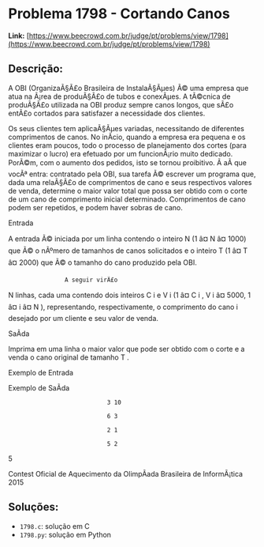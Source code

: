 # Problema 1798 - Cortando Canos

**Link:** [https://www.beecrowd.com.br/judge/pt/problems/view/1798](https://www.beecrowd.com.br/judge/pt/problems/view/1798)

## Descrição:
A OBI (OrganizaÃ§Ã£o Brasileira de InstalaÃ§Ãµes) Ã© uma empresa que atua na Ã¡rea de produÃ§Ã£o de tubos e conexÃµes. A tÃ©cnica de produÃ§Ã£o utilizada na OBI produz sempre canos longos, que sÃ£o entÃ£o cortados para satisfazer a necessidade dos clientes.


Os seus clientes tem aplicaÃ§Ãµes variadas, necessitando de diferentes comprimentos de canos. No inÃ­cio, quando a empresa era pequena e os clientes eram poucos, todo o processo de planejamento dos cortes (para maximizar o lucro) era efetuado por um funcionÃ¡rio muito dedicado. PorÃ©m, com o aumento dos pedidos, isto se tornou proibitivo. Ã aÃ­ que vocÃª entra: contratado pela OBI, sua tarefa Ã© escrever um programa que, dada uma relaÃ§Ã£o de comprimentos de cano e seus respectivos valores de venda, determine o maior valor total que possa ser obtido com o corte de um cano de comprimento inicial determinado. Comprimentos de cano podem ser repetidos, e podem haver sobras de cano.




Entrada




A entrada Ã© iniciada por um linha contendo o inteiro 
N
 (1 â¤ 
N
 â¤ 1000) que Ã© o nÃºmero de tamanhos de canos solicitados e o inteiro 
T
 (1 â¤ 
T
 â¤ 2000) que Ã© o tamanho do cano produzido pela OBI.



                    A seguir virÃ£o 
N
 linhas, cada uma contendo dois inteiros 
C
i
 e 
V
i
 (1 â¤ 
C
i
, 
V
i
 â¤ 5000, 1 â¤ 
i
 â¤ 
N
), representando, respectivamente, o comprimento do cano 
i
 desejado por um cliente e seu valor de venda.
                




SaÃ­da




Imprima em uma linha o maior valor que pode ser obtido com o corte e a venda o cano original de tamanho 
T
.












Exemplo de Entrada


Exemplo de SaÃ­da













                                3 10

                                6 3

                                2 1

                                5 2








5












Contest Oficial de Aquecimento da OlimpÃ­ada Brasileira de InformÃ¡tica 2015

## Soluções:
- `1798.c`: solução em C
- `1798.py`: solução em Python
